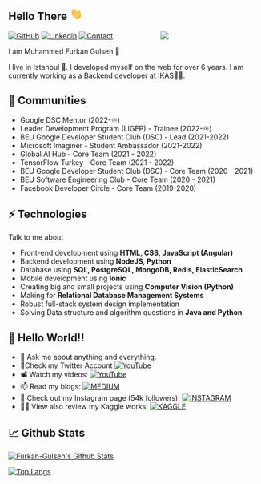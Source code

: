 <h2> Hello There <img src="https://raw.githubusercontent.com/ABSphreak/ABSphreak/master/gifs/Hi.gif" height="25px"></h2>

<img align="right" src="https://github.com/rajput2107/rajput2107/blob/master/Assets/Developer.gif" width='200'/>

[![GitHub](https://img.shields.io/badge/SUPPORT%20AT-GITHUB-blue?style=for-the-badge&logo=github)](https://github.com/Furkan-Gulsen) [![Linkedin](https://img.shields.io/badge/MY%20PROFILE-Linkedin-blue?style=for-the-badge&logo=github)](https://www.linkedin.com/in/muhammed-furkan-gulsen/) 
 [![Contact](https://img.shields.io/badge/CONTACT-GMAIL-yellow?style=for-the-badge&logo=gmail&logoColor=white)](mailto:m.furkangulsen@gmail.com)
 
I am Muhammed Furkan Gulsen 🧔

I live in Istanbul 🏫. I developed myself on the web for over 6 years. I am currently working as a Backend developer at <a href="https://www.linkedin.com/company/ikas-com/mycompany/">IKAS</a>👨‍💻. 

## 👯 Communities
- Google DSC Mentor (2022-♾)
- Leader Development Program (LIGEP) - Trainee (2022-♾)
- BEU Google Developer Student Club (DSC) - Lead (2021-2022)
- Microsoft Imaginer - Student Ambassador (2021-2022)
- Global AI Hub - Core Team (2021 - 2022)
- TensorFlow Turkey - Core Team (2021 - 2022)
- BEU Google Developer Student Club (DSC) - Core Team (2020 - 2021)
- BEU Software Engineering Club - Core Team (2020 - 2021)
- Facebook Developer Circle - Core Team (2019-2020)
## ⚡ Technologies
Talk to me about
- Front-end development using **HTML, CSS, JavaScript (Angular)**
- Backend development using **NodeJS, Python**
- Database using **SQL, PostgreSQL, MongoDB, Redis, ElasticSearch**
- Mobile development using **Ionic**
- Creating big and small projects using **Computer Vision (Python)**
- Making for **Relational Database Management Systems**
- Robust full-stack system design implementation
- Solving Data structure and algorithm questions in **Java and Python**

## 🤔 Hello World!! 
- 💬 Ask me about anything and everything.
- 🐥Check my Twitter Account [![YouTube](https://img.shields.io/badge/FOLLOW%20ME-TWITTER-informational?style=flat-square&logo=Twitter&logoColor=white)](https://twitter.com/furkangulsenn)
- 📽 Watch my videos: [![YouTube](https://img.shields.io/badge/FOLLOW%20ME-YOUTUBE-red?style=flat-square&logo=youtube&logoColor=white)](https://www.youtube.com/c/FurkanGulsen) 
- 📫 Read my blogs: [![MEDIUM](https://img.shields.io/badge/FOLLOW%20ME-MEDIUM-orange?style=flat-square&logo=medium&logoColor=white)](https://medium.com/@furkangulsen)
- 🎯 Check out my Instagram page (54k followers): [![INSTAGRAM](https://img.shields.io/badge/FOLLOW%20ME-INSTAGRAM-blueviolet?style=flat-square&logo=Instagram&logoColor=white)](https://www.instagram.com/codeblogger/)
- 💁‍♂️ View also review my Kaggle works: [![KAGGLE](https://img.shields.io/badge/FOLLOW%20ME-KAGGLE-yellow?style=flat-square&logo=Kaggle&logoColor=white)](https://www.kaggle.com/codeblogger)


## 📈 Github Stats

<a href="https://github.com/Furkan-Gulsen/Furkan-Gulsen">
 <img alt="Furkan-Gulsen's Github Stats" src="https://github-readme-stats.vercel.app/api/?username=furkan-gulsen&show_icons=true&count_private=true&theme=react&hide_border=true&bg_color=1F222E&title_color=F85D7F&icon_color=F8D866" height="192px"/>
</a>


[![Top Langs](https://github-readme-stats.vercel.app/api/top-langs/?username=hashfx&theme=react&custom_title=Most-Used-Languages)](https://github.com/hashfx/github-readme-stats) 
